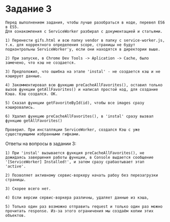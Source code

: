 # Задание 3

	Перед выполнением задания, чтобы лучше разобраться в коде, перевел ES6 в ES5.
	Для ознакомления с ServiceWorker разбирал с документацией и статьями.

	1) Перенести gifs.html и всю папку vendor в папку с service-worker.js, т.к. для корректного определения scope, страницы не будут подконтрольны ServiceWorker'у, если они находятся в директории выше.

	2) При запуске, в Chrome Dev Tools -> Aplication -> Cache, было замечено, что кэш не создается.
	
	3) Предположил, что ошибка на этапе 'instal' - не создается кэш и не кэширует данные.

	4) Закомментировал всю функцию preCacheAllFavorites(), оставил только вызов функции getAllFavorites() и написал простой код, для создание Кэша. Кэш создался. ОК.

	5) Сказал функции getFavoriteById(id), чтобы все images сразу кэшировались.

	6) Удалил функцию preCacheAllFavorites(), в 'instal' сразу вызвал функцию getAllFavorites()

	Проверил. При инсталляции ServiceWorker, создался Кэш с уже существующими избранными гифками.


Ответы на вопросы в задании 3:

	1) При 'instal' вызывается функция preCacheAllFavorites(), не дожидаясь завершения работы функции, в Console выдается сообщение '[ServiceWorker] Installed!', и затем сразу срабаотывает этап 'active'.

	2) Позволяет активному сервис-воркеру начать рабоу без перезагрузки страницы.

	3) Скорее всего нет.

	4) Если версии сервис-воркера различны, удаляет данные из кэша, 

	5) Только один раз возможно отправить request и только один раз можно прочитать response. Из-за этого ограничения мы создаём копии этих объектов.
